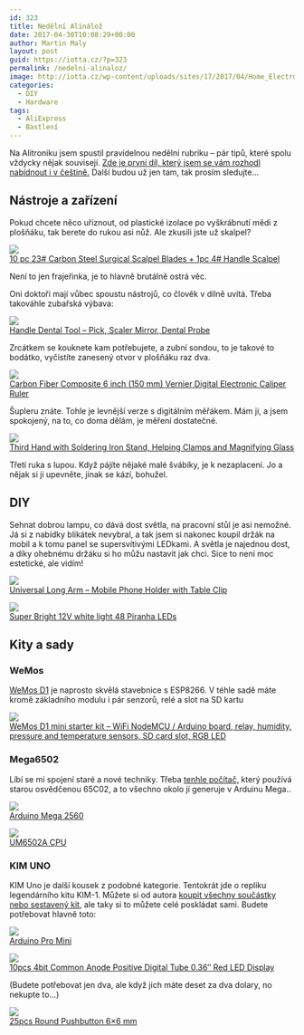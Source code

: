 ```yaml
---
id: 323
title: Nedělní Alinálož
date: 2017-04-30T10:08:29+00:00
author: Martin Maly
layout: post
guid: https://iotta.cz/?p=323
permalink: /nedelni-alinaloz/
image: http://iotta.cz/wp-content/uploads/sites/17/2017/04/Home_Electronics_Lab.jpg
categories:
  - DIY
  - Hardware
tags:
  - AliExpress
  - Bastlení
---
```

Na Alitroniku jsem spustil pravidelnou nedělní rubriku &#8211; pár tipů, které spolu vždycky nějak souvisejí. [Zde je první díl, který jsem se vám rozhodl nabídnout i v češtině.](https://alitronik.com/f-is-for-funday-1/) Další budou už jen tam, tak prosím sledujte&#8230;

## Nástroje a zařízení

Pokud chcete něco uříznout, od plastické izolace po vyškrábnutí mědi z plošňáku, tak berete do rukou asi nůž. Ale zkusili jste už skalpel?

<a href="http://s.click.aliexpress.com/e/3bIAUbq" target="_parent"><img src="//ae01.alicdn.com/kf/HTB1lL87OXXXXXXjXFXXq6xXFXXXc/1-Set-Multi-Functional-Knife-10-pc-23-Carbon-Steel-font-b-Surgical-b-font-font.jpg_220x220.jpg" /><span style="display: block;">10 pc 23# Carbon Steel Surgical Scalpel Blades + 1pc 4# Handle Scalpel</span></a>

Není to jen frajeřinka, je to hlavně brutálně ostrá věc.

Oni doktoři mají vůbec spoustu nástrojů, co člověk v dílně uvítá. Třeba takováhle zubařská výbava:

<a href="http://s.click.aliexpress.com/e/zZN7Iqz" target="_parent"><img src="//ae01.alicdn.com/kf/HTB1uoJlKFXXXXXMXFXXq6xXFXXXl/2016-3-Pcs-Handle-font-b-Dental-b-font-Tool-Pick-Scaler-font-b-Mirror-b.jpg_220x220.jpg" /></a><span style="display: block;"><a href="http://s.click.aliexpress.com/e/zZN7Iqz" target="_parent">Handle Dental Tool &#8211; Pick, Scaler Mirror, Dental Probe</a></span>

Zrcátkem se kouknete kam potřebujete, a zubní sondou, to je takové to bodátko, vyčistíte zanesený otvor v plošňáku raz dva.

<a href="http://s.click.aliexpress.com/e/7EeMJqV" target="_parent"><img src="//ae01.alicdn.com/kf/HTB1NuT2NVXXXXasXpXXq6xXFXXXN/150mm-6-inch-LCD-font-b-Digital-b-font-Electronic-Carbon-Fiber-Vernier-Caliper-Gauge-Micrometer.jpg_220x220.jpg" /><span style="display: block;">Carbon Fiber Composite 6 inch (150 mm) Vernier Digital Electronic Caliper Ruler</span></a>

Šupleru znáte. Tohle je levnější verze s digitálním měřákem. Mám ji, a jsem spokojený, na to, co doma dělám, je měření dostatečné.

<a href="http://s.click.aliexpress.com/e/jeqrVrZ" target="_parent"><img src="//ae01.alicdn.com/kf/HTB13H1POXXXXXcCapXXq6xXFXXXT/3-5x-12X-3rd-font-b-Third-b-font-font-b-Hand-b-font-Soldering-Iron.jpg_220x220.jpg" /><span style="display: block;">Third Hand with Soldering Iron Stand, Helping Clamps and Magnifying Glass</span></a>

Třetí ruka s lupou. Když pájíte nějaké malé švábíky, je k nezaplacení. Jo a nějak si ji upevněte, jinak se kází, bohužel.

## DIY

Sehnat dobrou lampu, co dává dost světla, na pracovní stůl je asi nemožné. Já si z nabídky blikátek nevybral, a tak jsem si nakonec koupil držák na mobil a k tomu panel se supersvítivými LEDkami. A světla je najednou dost, a díky ohebnému držáku si ho můžu nastavit jak chci. Sice to není moc estetické, ale vidím!

<a href="http://s.click.aliexpress.com/e/NfieaeI" target="_parent"><img src="//ae01.alicdn.com/kf/HTB1LwCxQFXXXXb8XpXXq6xXFXXXz/Universal-flexible-font-b-holder-b-font-Arm-font-b-Lazy-b-font-font-b-Mobile.jpg_220x220.jpg" /><span style="display: block;">Universal Long Arm &#8211; Mobile Phone Holder with Table Clip</span></a>

<a href="http://s.click.aliexpress.com/e/RFqrbII" target="_parent"><img src="//ae01.alicdn.com/kf/HTB1rVQNKpXXXXadXFXXq6xXFXXXt/1PCS-Super-font-b-Bright-b-font-font-b-12V-b-font-white-Light-font-b.jpg_220x220.jpg" /><span style="display: block;">Super Bright 12V white light 48 Piranha LEDs</span></a>

## Kity a sady

### WeMos

[WeMos D1](https://alitronik.com/wemos-d1-mini-2/) je naprosto skvělá stavebnice s ESP8266. V téhle sadě máte kromě základního modulu i pár senzorů, relé a slot na SD kartu

<a href="http://s.click.aliexpress.com/e/J2zBema" target="_parent"><img src="//ae01.alicdn.com/kf/HTB1HXJkLpXXXXceXFXXq6xXFXXXz/D1-mini-font-b-kit-b-font-Mini-NodeMcu-4M-bytes-Lua-WIFI-Internet-of-Things.jpg_220x220.jpg" /><span style="display: block;">WeMos D1 mini starter kit &#8211; WiFi NodeMCU / Arduino board, relay, humidity, pressure and temperature sensors, SD card slot, RGB LED</span></a>

### Mega6502

Líbí se mi spojení staré a nové techniky. Třeba [tenhle počítač,](https://github.com/davecheney/mega6502) který používá starou osvědčenou 65C02, a to všechno okolo jí generuje v Arduinu Mega..

<a href="http://s.click.aliexpress.com/e/EiiujYR" target="_parent"><img src="//ae01.alicdn.com/kf/HTB16kL_PFXXXXaTXVXXq6xXFXXXV/-font-b-Mega-b-font-font-b-2560-b-font-R3-CH340G-ATmega2560-16AU-MicroUSB.jpg_220x220.jpg" /><span style="display: block;">Arduino Mega 2560</span></a>

<a href="http://s.click.aliexpress.com/e/mQzrjEu" target="_parent"><img src="//ae01.alicdn.com/kf/HTB1zeyXQXXXXXXRaXXXq6xXFXXXq/1PCS-UM6502A-YM6502-font-b-65C02-b-font-.jpg_220x220.jpg" /><span style="display: block;">UM6502A CPU</span></a>

### KIM UNO

KIM Uno je další kousek z podobné kategorie. Tentokrát jde o repliku legendárního kitu KIM-1. Můžete si od autora [koupit všechny součástky nebo sestavený kit](http://obsolescence.wixsite.com/obsolescence/kim-uno-get-or-build-one), ale taky si to můžete celé poskládat sami. Budete potřebovat hlavně toto:

<a href="http://s.click.aliexpress.com/e/UfiUfqz" target="_parent"><img src="//ae01.alicdn.com/kf/HTB1p3LvNXXXXXbDXXXXq6xXFXXXe/1pcs-lot-font-b-Pro-b-font-font-b-Mini-b-font-Module-Atmega328-5V-16M.jpg_220x220.jpg" /><span style="display: block;">Arduino Pro Mini</span></a>

<a href="http://s.click.aliexpress.com/e/rNNV7Ay" target="_parent"><img src="//ae01.alicdn.com/kf/HTB17ACSLpXXXXbdXXXXq6xXFXXXq/10pcs-4bit-font-b-4-b-font-bit-font-b-Common-b-font-font-b-Anode.jpg_220x220.jpg" /><span style="display: block;">10pcs 4bit Common Anode Positive Digital Tube 0.36&#8243; Red LED Display</span></a>

(Budete potřebovat jen dva, ale když jich máte deset za dva dolary, no nekupte to&#8230;)

<a href="http://s.click.aliexpress.com/e/fyz7a6i" target="_parent"><img src="//ae01.alicdn.com/kf/HTB13SAlKpXXXXarXVXXq6xXFXXX8/Promotion-font-b-25pcs-b-font-Round-Pushbutton-4-Pins-SMD-SMT-Momentary-font-b-Tactile.jpg_220x220.jpg" /><span style="display: block;">25pcs Round Pushbutton 6&#215;6 mm</span></a>